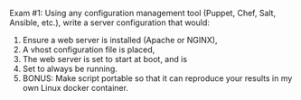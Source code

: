 Exam #1:
Using any configuration management tool (Puppet, Chef, Salt, Ansible, etc.), write a server configuration that would:
1. Ensure a web server is installed (Apache or NGINX),
2. A vhost configuration file is placed,
3. The web server is set to start at boot, and is
4. Set to always be running.
5. BONUS: Make script portable so that it can reproduce your results in my own Linux docker container.
